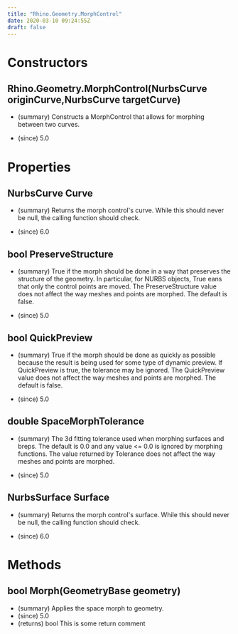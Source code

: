```yaml
---
title: "Rhino.Geometry.MorphControl"
date: 2020-03-10 09:24:55Z
draft: false
---
```


# Constructors
## Rhino.Geometry.MorphControl(NurbsCurve originCurve,NurbsCurve targetCurve)
- (summary) 
     Constructs a MorphControl that allows for morphing between two curves.
     
- (since) 5.0
# Properties
## NurbsCurve Curve
- (summary) 
     Returns the morph control's curve.  While this should never be null, the 
     calling function should check.  
     
- (since) 6.0
## bool PreserveStructure
- (summary) 
     True if the morph should be done in a way that preserves the structure
     of the geometry.  In particular, for NURBS objects, True  eans that
     only the control points are moved.  The PreserveStructure value does not
     affect the way meshes and points are morphed. The default is false.
     
- (since) 5.0
## bool QuickPreview
- (summary) 
     True if the morph should be done as quickly as possible because the
     result is being used for some type of dynamic preview.  If QuickPreview
     is true, the tolerance may be ignored. The QuickPreview value does not
     affect the way meshes and points are morphed. The default is false.
     
- (since) 5.0
## double SpaceMorphTolerance
- (summary) 
     The 3d fitting tolerance used when morphing surfaces and breps.
     The default is 0.0 and any value <= 0.0 is ignored by morphing functions.
     The value returned by Tolerance does not affect the way meshes and points are morphed.
     
- (since) 5.0
## NurbsSurface Surface
- (summary) 
     Returns the morph control's surface.  While this should never be null, the 
     calling function should check.  
     
- (since) 6.0
# Methods
## bool Morph(GeometryBase geometry)
- (summary) Applies the space morph to geometry.
- (since) 5.0
- (returns) bool This is some return comment
